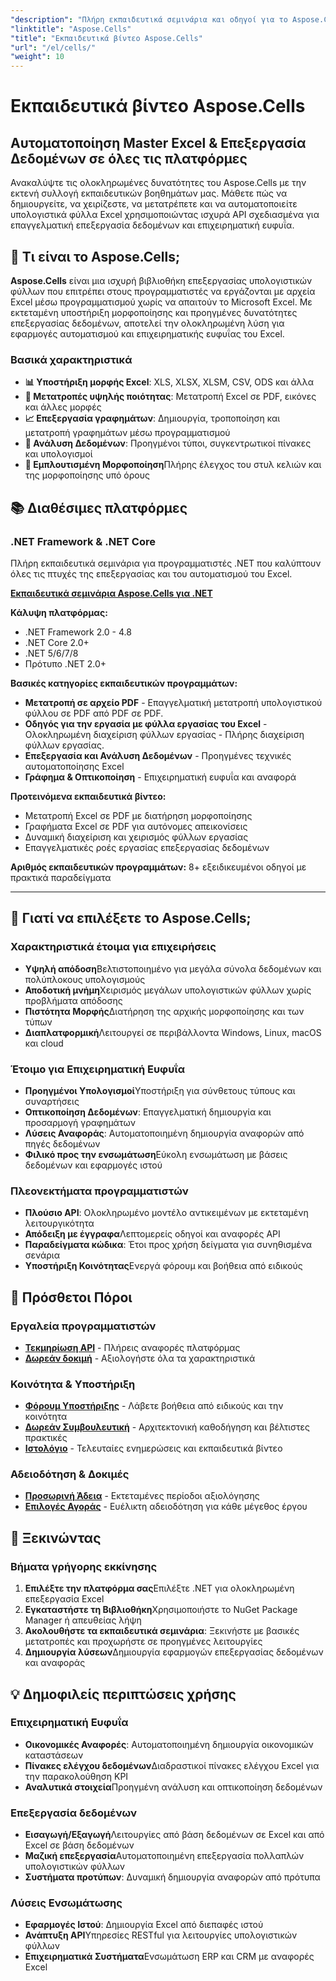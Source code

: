 ```yaml
---
"description": "Πλήρη εκπαιδευτικά σεμινάρια και οδηγοί για το Aspose.Cells σε διαφορετικές πλατφόρμες. Εξασκηθείτε στην επεξεργασία, τον αυτοματισμό και τον χειρισμό δεδομένων σε υπολογιστικά φύλλα Excel με την εκτενή συλλογή εκπαιδευτικών σεμιναρίων μας."
"linktitle": "Aspose.Cells"
"title": "Εκπαιδευτικά βίντεο Aspose.Cells"
"url": "/el/cells/"
"weight": 10
---
```


# Εκπαιδευτικά βίντεο Aspose.Cells

## Αυτοματοποίηση Master Excel & Επεξεργασία Δεδομένων σε όλες τις πλατφόρμες

Ανακαλύψτε τις ολοκληρωμένες δυνατότητες του Aspose.Cells με την εκτενή συλλογή εκπαιδευτικών βοηθημάτων μας. Μάθετε πώς να δημιουργείτε, να χειρίζεστε, να μετατρέπετε και να αυτοματοποιείτε υπολογιστικά φύλλα Excel χρησιμοποιώντας ισχυρά API σχεδιασμένα για επαγγελματική επεξεργασία δεδομένων και επιχειρηματική ευφυΐα.

## 🚀 Τι είναι το Aspose.Cells;

**Aspose.Cells** είναι μια ισχυρή βιβλιοθήκη επεξεργασίας υπολογιστικών φύλλων που επιτρέπει στους προγραμματιστές να εργάζονται με αρχεία Excel μέσω προγραμματισμού χωρίς να απαιτούν το Microsoft Excel. Με εκτεταμένη υποστήριξη μορφοποίησης και προηγμένες δυνατότητες επεξεργασίας δεδομένων, αποτελεί την ολοκληρωμένη λύση για εφαρμογές αυτοματισμού και επιχειρηματικής ευφυΐας του Excel.

### Βασικά χαρακτηριστικά
- **📊 Υποστήριξη μορφής Excel**: XLS, XLSX, XLSM, CSV, ODS και άλλα
- **🔄 Μετατροπές υψηλής ποιότητας**: Μετατροπή Excel σε PDF, εικόνες και άλλες μορφές
- **📈 Επεξεργασία γραφημάτων**: Δημιουργία, τροποποίηση και μετατροπή γραφημάτων μέσω προγραμματισμού
- **💾 Ανάλυση Δεδομένων**: Προηγμένοι τύποι, συγκεντρωτικοί πίνακες και υπολογισμοί
- **🎨 Εμπλουτισμένη Μορφοποίηση**Πλήρης έλεγχος του στυλ κελιών και της μορφοποίησης υπό όρους

## 📚 Διαθέσιμες πλατφόρμες

### .NET Framework & .NET Core
Πλήρη εκπαιδευτικά σεμινάρια για προγραμματιστές .NET που καλύπτουν όλες τις πτυχές της επεξεργασίας και του αυτοματισμού του Excel.

**[Εκπαιδευτικά σεμινάρια Aspose.Cells για .NET](./net/)**

**Κάλυψη πλατφόρμας:**
- .NET Framework 2.0 - 4.8
- .NET Core 2.0+
- .NET 5/6/7/8
- Πρότυπο .NET 2.0+

**Βασικές κατηγορίες εκπαιδευτικών προγραμμάτων:**
- **Μετατροπή σε αρχείο PDF** - Επαγγελματική μετατροπή υπολογιστικού φύλλου σε PDF από PDF σε PDF.
- **Οδηγός για την εργασία με φύλλα εργασίας του Excel** - Ολοκληρωμένη διαχείριση φύλλων εργασίας - Πλήρης διαχείριση φύλλων εργασίας.
- **Επεξεργασία και Ανάλυση Δεδομένων** - Προηγμένες τεχνικές αυτοματοποίησης Excel
- **Γράφημα & Οπτικοποίηση** - Επιχειρηματική ευφυΐα και αναφορά

**Προτεινόμενα εκπαιδευτικά βίντεο:**
- Μετατροπή Excel σε PDF με διατήρηση μορφοποίησης
- Γραφήματα Excel σε PDF για αυτόνομες απεικονίσεις
- Δυναμική διαχείριση και χειρισμός φύλλων εργασίας
- Επαγγελματικές ροές εργασίας επεξεργασίας δεδομένων

**Αριθμός εκπαιδευτικών προγραμμάτων:** 8+ εξειδικευμένοι οδηγοί με πρακτικά παραδείγματα

---

## 🎯 Γιατί να επιλέξετε το Aspose.Cells;

### **Χαρακτηριστικά έτοιμα για επιχειρήσεις**
- **Υψηλή απόδοση**Βελτιστοποιημένο για μεγάλα σύνολα δεδομένων και πολύπλοκους υπολογισμούς
- **Αποδοτική μνήμη**Χειρισμός μεγάλων υπολογιστικών φύλλων χωρίς προβλήματα απόδοσης
- **Πιστότητα Μορφής**Διατήρηση της αρχικής μορφοποίησης και των τύπων
- **Διαπλατφορμική**Λειτουργεί σε περιβάλλοντα Windows, Linux, macOS και cloud

### **Έτοιμο για Επιχειρηματική Ευφυΐα**
- **Προηγμένοι Υπολογισμοί**Υποστήριξη για σύνθετους τύπους και συναρτήσεις
- **Οπτικοποίηση Δεδομένων**: Επαγγελματική δημιουργία και προσαρμογή γραφημάτων
- **Λύσεις Αναφοράς**: Αυτοματοποιημένη δημιουργία αναφορών από πηγές δεδομένων
- **Φιλικό προς την ενσωμάτωση**Εύκολη ενσωμάτωση με βάσεις δεδομένων και εφαρμογές ιστού

### **Πλεονεκτήματα προγραμματιστών**
- **Πλούσιο API**: Ολοκληρωμένο μοντέλο αντικειμένων με εκτεταμένη λειτουργικότητα
- **Απόδειξη με έγγραφα**Λεπτομερείς οδηγοί και αναφορές API
- **Παραδείγματα κώδικα**: Έτοι προς χρήση δείγματα για συνηθισμένα σενάρια
- **Υποστήριξη Κοινότητας**Ενεργά φόρουμ και βοήθεια από ειδικούς

## 🔗 Πρόσθετοι Πόροι

### **Εργαλεία προγραμματιστών**
- **[Τεκμηρίωση API](https://reference.aspose.com/cells/)** - Πλήρεις αναφορές πλατφόρμας
- **[Δωρεάν δοκιμή](https://releases.aspose.com/cells/net/)** - Αξιολογήστε όλα τα χαρακτηριστικά

### **Κοινότητα & Υποστήριξη**
- **[Φόρουμ Υποστήριξης](https://forum.aspose.com/c/cells/9)** - Λάβετε βοήθεια από ειδικούς και την κοινότητα
- **[Δωρεάν Συμβουλευτική](https://aspose.com/consulting)** - Αρχιτεκτονική καθοδήγηση και βέλτιστες πρακτικές
- **[Ιστολόγιο](https://blog.aspose.com/category/cells/)** - Τελευταίες ενημερώσεις και εκπαιδευτικά βίντεο

### **Αδειοδότηση & Δοκιμές**
- **[Προσωρινή Άδεια](https://purchase.conholdate.com/temporary-license/)** - Εκτεταμένες περίοδοι αξιολόγησης
- **[Επιλογές Αγοράς](https://purchase.conholdate.com/)** - Ευέλικτη αδειοδότηση για κάθε μέγεθος έργου

## 🚀 Ξεκινώντας

### Βήματα γρήγορης εκκίνησης
1. **Επιλέξτε την πλατφόρμα σας**Επιλέξτε .NET για ολοκληρωμένη επεξεργασία Excel
2. **Εγκαταστήστε τη Βιβλιοθήκη**Χρησιμοποιήστε το NuGet Package Manager ή απευθείας λήψη
3. **Ακολουθήστε τα εκπαιδευτικά σεμινάρια**: Ξεκινήστε με βασικές μετατροπές και προχωρήστε σε προηγμένες λειτουργίες
4. **Δημιουργία λύσεων**Δημιουργία εφαρμογών επεξεργασίας δεδομένων και αναφοράς

## 💡 Δημοφιλείς περιπτώσεις χρήσης

### **Επιχειρηματική Ευφυΐα**
- **Οικονομικές Αναφορές**: Αυτοματοποιημένη δημιουργία οικονομικών καταστάσεων
- **Πίνακες ελέγχου δεδομένων**Διαδραστικοί πίνακες ελέγχου Excel για την παρακολούθηση KPI
- **Αναλυτικά στοιχεία**Προηγμένη ανάλυση και οπτικοποίηση δεδομένων

### **Επεξεργασία δεδομένων**
- **Εισαγωγή/Εξαγωγή**Λειτουργίες από βάση δεδομένων σε Excel και από Excel σε βάση δεδομένων
- **Μαζική επεξεργασία**Αυτοματοποιημένη επεξεργασία πολλαπλών υπολογιστικών φύλλων
- **Συστήματα προτύπων**: Δυναμική δημιουργία αναφορών από πρότυπα

### **Λύσεις Ενσωμάτωσης**
- **Εφαρμογές Ιστού**: Δημιουργία Excel από διεπαφές ιστού
- **Ανάπτυξη API**Υπηρεσίες RESTful για λειτουργίες υπολογιστικών φύλλων
- **Επιχειρηματικά Συστήματα**Ενσωμάτωση ERP και CRM με αναφορές Excel